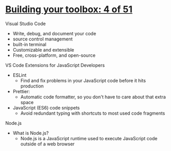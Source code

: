 # [Building your toolbox: 4 of 51](https://youtu.be/69WJeXGBdxg?list=PLlrxD0HtieHhW0NCG7M536uHGOtJ95Ut2)

Visual Studio Code
* Write, debug, and document your code
* source control management
* built-in terminal
* Customizable and extensible
* Free, cross-platform, and open-source

VS Code Extensions for JavaScript Developers
* ESLint
    + Find and fix problems in your JavaScript code before it hits production
* Prettier:
    + Automatic code formatter, so you don't have to care about that extra space
* JavaScript (ES6) code snippets
    + Avoid redundant typing with shortcuts to most used code fragments

Node.js
* What is Node.js?
    + Node.js is a JavaScript runtime used to execute JavaScript code outside of a web browser